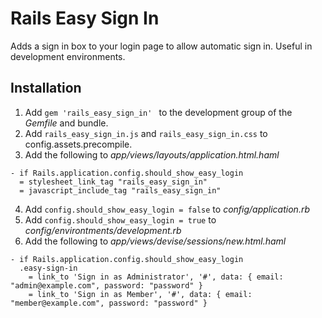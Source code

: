 # Rails Easy Sign In

Adds a sign in box to your login page to allow automatic sign in. Useful in development environments.

## Installation

  1. Add ```gem 'rails_easy_sign_in' ``` to the development group of the _Gemfile_ and bundle.
  2. Add ```rails_easy_sign_in.js``` and ```rails_easy_sign_in.css``` to config.assets.precompile.
  3. Add the following to _app/views/layouts/application.html.haml_

```
- if Rails.application.config.should_show_easy_login
  = stylesheet_link_tag "rails_easy_sign_in"
  = javascript_include_tag "rails_easy_sign_in"
```

  4. Add ```config.should_show_easy_login = false``` to _config/application.rb_
  5. Add ```config.should_show_easy_login = true``` to _config/environtments/development.rb_
  6. Add the following to _app/views/devise/sessions/new.html.haml_

```
- if Rails.application.config.should_show_easy_login
  .easy-sign-in
    = link_to 'Sign in as Administrator', '#', data: { email: "admin@example.com", password: "password" }
    = link_to 'Sign in as Member', '#', data: { email: "member@example.com", password: "password" }
```
